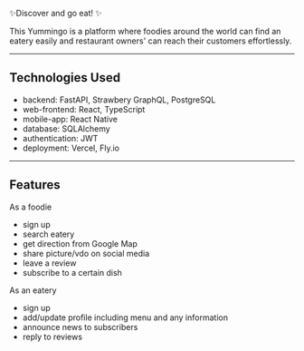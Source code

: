 ✨Discover and go eat! ✨

This Yummingo is a platform where foodies around the world can find an eatery easily and restaurant owners' can reach their customers effortlessly.

---

## Technologies Used
- backend: FastAPI, Strawbery GraphQL, PostgreSQL
- web-frontend: React, TypeScript
- mobile-app: React Native
- database: SQLAlchemy
- authentication: JWT
- deployment: Vercel, Fly.io

---

## Features

As a foodie
- sign up
- search eatery
- get direction from Google Map
- share picture/vdo on social media
- leave a review
- subscribe to a certain dish

As an eatery
- sign up
- add/update profile including menu and any information
- announce news to subscribers
- reply to reviews
  
